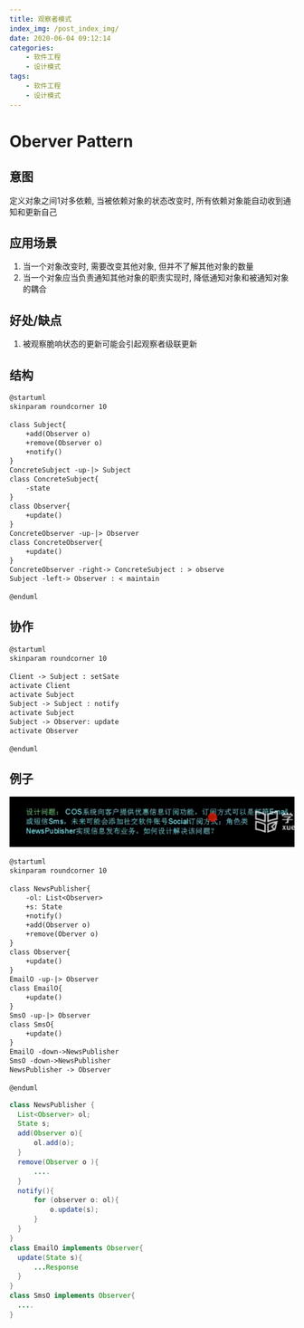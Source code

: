 ```yaml
---
title: 观察者模式
index_img: /post_index_img/
date: 2020-06-04 09:12:14
categories:
    - 软件工程
    - 设计模式
tags:
    - 软件工程
    - 设计模式
---
```


# Oberver Pattern

## 意图

定义对象之间1对多依赖, 当被依赖对象的状态改变时, 所有依赖对象能自动收到通知和更新自己

## 应用场景

1. 当一个对象改变时, 需要改变其他对象, 但并不了解其他对象的数量
2. 当一个对象应当负责通知其他对象的职责实现时, 降低通知对象和被通知对象的耦合

## 好处/缺点

1. 被观察脆响状态的更新可能会引起观察者级联更新

## 结构

```puml
@startuml
skinparam roundcorner 10

class Subject{
    +add(Observer o)
    +remove(Observer o)
    +notify()
}
ConcreteSubject -up-|> Subject
class ConcreteSubject{
    -state
}
class Observer{
    +update()
}
ConcreteObserver -up-|> Observer
class ConcreteObserver{
    +update()
}
ConcreteObserver -right-> ConcreteSubject : > observe
Subject -left-> Observer : < maintain

@enduml
```

## 协作

```puml
@startuml
skinparam roundcorner 10

Client -> Subject : setSate
activate Client
activate Subject
Subject -> Subject : notify
activate Subject
Subject -> Observer: update
activate Observer

@enduml
```

## 例子

![](%E8%A7%82%E5%AF%9F%E8%80%85%E6%A8%A1%E5%BC%8F/2020-06-04-09-40-09.png)

```puml
@startuml
skinparam roundcorner 10

class NewsPublisher{
    -ol: List<Observer>
    +s: State
    +notify()
    +add(Observer o)
    +remove(Oberver o)
}
class Observer{
    +update()
}
EmailO -up-|> Observer
class EmailO{
    +update()
}
SmsO -up-|> Observer
class SmsO{
    +update()
}
EmailO -down->NewsPublisher
SmsO -down->NewsPublisher
NewsPublisher -> Observer

@enduml
```

```java
class NewsPublisher {
  List<Observer> ol;
  State s;
  add(Observer o){
      ol.add(o);
  }
  remove(Observer o ){
      ....
  }
  notify(){
      for (observer o: ol){
          o.update(s);
      }
  }
}
class EmailO implements Observer{
  update(State s){
      ...Response
  }
}
class SmsO implements Observer{
  ....
}
```